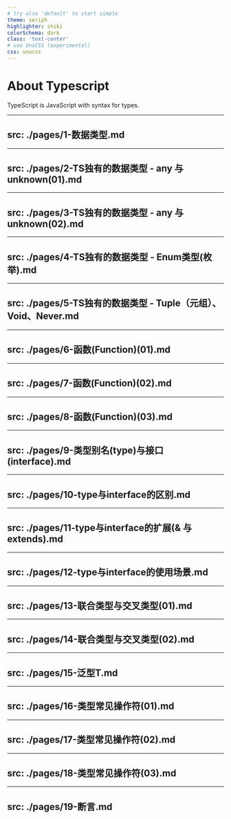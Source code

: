 ```yaml
---
# try also 'default' to start simple
theme: seriph
highlighter: shiki
colorSchema: dark
class: 'text-center'
# use UnoCSS (experimental)
css: unocss
---
```


# About Typescript

TypeScript is JavaScript with syntax for types.

---
src: ./pages/1-数据类型.md
---

---
src: ./pages/2-TS独有的数据类型 - any 与 unknown(01).md
---

---
src: ./pages/3-TS独有的数据类型 - any 与 unknown(02).md
---

---
src: ./pages/4-TS独有的数据类型 - Enum类型(枚举).md
---

---
src: ./pages/5-TS独有的数据类型 - Tuple（元组）、Void、Never.md
---

--- 
src: ./pages/6-函数(Function)(01).md
---

---
src: ./pages/7-函数(Function)(02).md
---

---
src: ./pages/8-函数(Function)(03).md
---

---
src: ./pages/9-类型别名(type)与接口(interface).md
---

--- 
src: ./pages/10-type与interface的区别.md
---

---
src: ./pages/11-type与interface的扩展(& 与 extends).md
---

---
src: ./pages/12-type与interface的使用场景.md
---

---
src: ./pages/13-联合类型与交叉类型(01).md
---

---
src: ./pages/14-联合类型与交叉类型(02).md
---

--- 
src: ./pages/15-泛型T.md
---

---
src: ./pages/16-类型常见操作符(01).md
--- 


--- 
src: ./pages/17-类型常见操作符(02).md
--- 

--- 
src: ./pages/18-类型常见操作符(03).md
--- 

--- 
src: ./pages/19-断言.md
--- 
